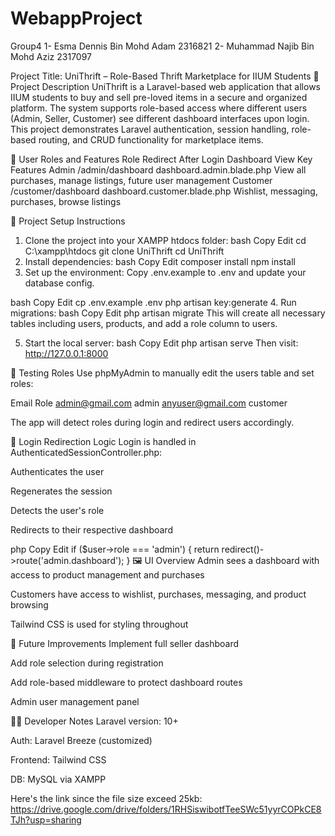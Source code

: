 # WebappProject
Group4
1- Esma Dennis Bin Mohd Adam 2316821
2- Muhammad Najib Bin Mohd Aziz 2317097

Project Title: UniThrift – Role-Based Thrift Marketplace for IIUM Students
📄 Project Description
UniThrift is a Laravel-based web application that allows IIUM students to buy and sell pre-loved items in a secure and organized platform. The system supports role-based access where different users (Admin, Seller, Customer) see different dashboard interfaces upon login. This project demonstrates Laravel authentication, session handling, role-based routing, and CRUD functionality for marketplace items.

🔐 User Roles and Features
Role	Redirect After Login	Dashboard View	Key Features
Admin	/admin/dashboard	dashboard.admin.blade.php	View all purchases, manage listings, future user management
Customer	/customer/dashboard	dashboard.customer.blade.php	Wishlist, messaging, purchases, browse listings

🔧 Project Setup Instructions
1. Clone the project into your XAMPP htdocs folder:
bash
Copy
Edit
cd C:\xampp\htdocs
git clone <repo-url> UniThrift
cd UniThrift
2. Install dependencies:
bash
Copy
Edit
composer install
npm install
3. Set up the environment:
Copy .env.example to .env and update your database config.

bash
Copy
Edit
cp .env.example .env
php artisan key:generate
4. Run migrations:
bash
Copy
Edit
php artisan migrate
This will create all necessary tables including users, products, and add a role column to users.

5. Start the local server:
bash
Copy
Edit
php artisan serve
Then visit:
http://127.0.0.1:8000

🧪 Testing Roles
Use phpMyAdmin to manually edit the users table and set roles:

Email	Role
admin@gmail.com	admin
anyuser@gmail.com	customer

The app will detect roles during login and redirect users accordingly.

🔁 Login Redirection Logic
Login is handled in AuthenticatedSessionController.php:

Authenticates the user

Regenerates the session

Detects the user's role

Redirects to their respective dashboard

php
Copy
Edit
if ($user->role === 'admin') {
    return redirect()->route('admin.dashboard');
}
🖼️ UI Overview
Admin sees a dashboard with access to product management and purchases

Customers have access to wishlist, purchases, messaging, and product browsing

Tailwind CSS is used for styling throughout

🚧 Future Improvements
Implement full seller dashboard

Add role selection during registration

Add role-based middleware to protect dashboard routes

Admin user management panel

👨‍💻 Developer Notes
Laravel version: 10+

Auth: Laravel Breeze (customized)

Frontend: Tailwind CSS

DB: MySQL via XAMPP

Here's the link since the file size exceed 25kb: 
https://drive.google.com/drive/folders/1RHSiswibotfTeeSWc51yyrCOPkCE8TJh?usp=sharing
